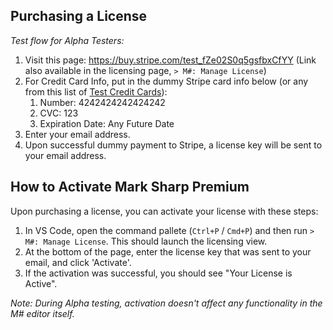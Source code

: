 ## Purchasing a License

_Test flow for Alpha Testers:_

1. Visit this page: https://buy.stripe.com/test_fZe02S0q5gsfbxCfYY (Link also available in the licensing page, `> M#: Manage License`)
2. For Credit Card Info, put in the dummy Stripe card info below (or any from this list of [Test Credit Cards](https://stripe.com/docs/testing#cards)):
    1. Number: 4242424242424242
    2. CVC: 123
    3. Expiration Date: Any Future Date
3. Enter your email address.
4. Upon successful dummy payment to Stripe, a license key will be sent to your email address.

## How to Activate Mark Sharp Premium

Upon purchasing a license, you can activate your license with these steps:

1. In VS Code, open the command pallete (`Ctrl+P` / `Cmd+P`) and then run `> M#: Manage License`. This should launch the licensing view.
2. At the bottom of the page, enter the license key that was sent to your email, and click 'Activate'.
3. If the activation was successful, you should see "Your License is Active".

_Note: During Alpha testing, activation doesn't affect any functionality in the M# editor itself._